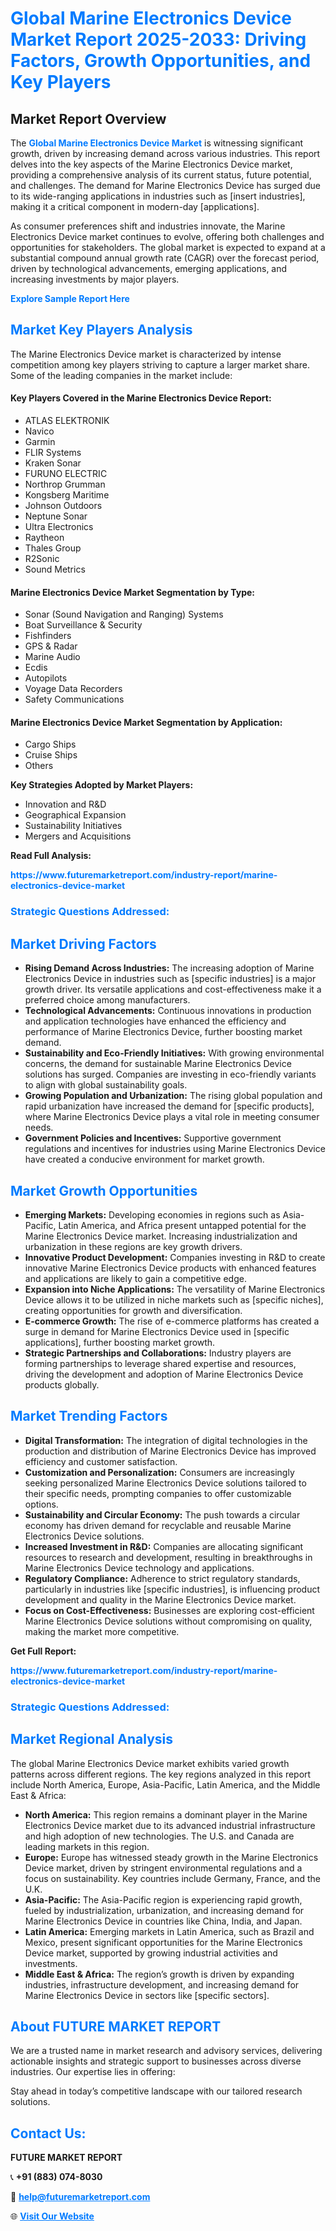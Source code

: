 <h1 style="color: #007BFF;">Global Marine Electronics Device Market Report 2025-2033: Driving Factors, Growth Opportunities, and Key Players</h1>

<section id="overview">
<h2>Market Report Overview</h2>
<p>The <a href="https://www.futuremarketreport.com/industry-report/marine-electronics-device-market" style="color: #007BFF; text-decoration: none;"><strong>Global Marine Electronics Device Market</strong></a> is witnessing significant growth, driven by increasing demand across various industries. This report delves into the key aspects of the Marine Electronics Device market, providing a comprehensive analysis of its current status, future potential, and challenges. The demand for Marine Electronics Device has surged due to its wide-ranging applications in industries such as [insert industries], making it a critical component in modern-day [applications].</p>
<p>As consumer preferences shift and industries innovate, the Marine Electronics Device market continues to evolve, offering both challenges and opportunities for stakeholders. The global market is expected to expand at a substantial compound annual growth rate (CAGR) over the forecast period, driven by technological advancements, emerging applications, and increasing investments by major players.</p>
</section>

<section id="overview">
<p><a href="https://www.futuremarketreport.com/request-sample/reportId=75452" style="color: #007BFF; text-decoration: none;"><strong>Explore Sample Report Here</strong></a></p>
</section>

<section id="key-players">
<h2 style="color: #007BFF;">Market Key Players Analysis</h2>
<p>The Marine Electronics Device market is characterized by intense competition among key players striving to capture a larger market share. Some of the leading companies in the market include:</p>
<h4>Key Players Covered in the Marine Electronics Device Report:</h4>
<ul><li>ATLAS ELEKTRONIK</li><li>Navico</li><li>Garmin</li><li>FLIR Systems</li><li>Kraken Sonar</li><li>FURUNO ELECTRIC</li><li>Northrop Grumman</li><li>Kongsberg Maritime</li><li>Johnson Outdoors</li><li>Neptune Sonar</li><li>Ultra Electronics</li><li>Raytheon</li><li>Thales Group</li><li>R2Sonic</li><li>Sound Metrics</li></ul>
<h4>Marine Electronics Device Market Segmentation by Type:</h4>
<ul><li>Sonar (Sound Navigation and Ranging) Systems</li><li>Boat Surveillance &amp; Security</li><li>Fishfinders</li><li>GPS &amp; Radar</li><li>Marine Audio</li><li>Ecdis</li><li>Autopilots</li><li>Voyage Data Recorders</li><li>Safety Communications</li></ul>

<h4>Marine Electronics Device Market Segmentation by Application:</h4>
<ul><li>Cargo Ships</li><li>Cruise Ships</li><li>Others</li></ul>
<p><strong>Key Strategies Adopted by Market Players:</strong></p>
<ul>
<li>Innovation and R&D</li>
<li>Geographical Expansion</li>
<li>Sustainability Initiatives</li>
<li>Mergers and Acquisitions</li>
</ul>
</section>

<section>
<p><strong>Read Full Analysis: </strong></p><a href="https://www.futuremarketreport.com/industry-report/marine-electronics-device-market" style="color: #007BFF; text-decoration: none;"><strong>https://www.futuremarketreport.com/industry-report/marine-electronics-device-market</strong></a>
<h3 style="color: #007BFF;">Strategic Questions Addressed:</h3>
</section>

<section id="driving-factors">
<h2 style="color: #007BFF;">Market Driving Factors</h2>
<ul>
<li><strong>Rising Demand Across Industries:</strong> The increasing adoption of Marine Electronics Device in industries such as [specific industries] is a major growth driver. Its versatile applications and cost-effectiveness make it a preferred choice among manufacturers.</li>
<li><strong>Technological Advancements:</strong> Continuous innovations in production and application technologies have enhanced the efficiency and performance of Marine Electronics Device, further boosting market demand.</li>
<li><strong>Sustainability and Eco-Friendly Initiatives:</strong> With growing environmental concerns, the demand for sustainable Marine Electronics Device solutions has surged. Companies are investing in eco-friendly variants to align with global sustainability goals.</li>
<li><strong>Growing Population and Urbanization:</strong> The rising global population and rapid urbanization have increased the demand for [specific products], where Marine Electronics Device plays a vital role in meeting consumer needs.</li>
<li><strong>Government Policies and Incentives:</strong> Supportive government regulations and incentives for industries using Marine Electronics Device have created a conducive environment for market growth.</li>
</ul>
</section>

<section id="growth-opportunities">
<h2 style="color: #007BFF;">Market Growth Opportunities</h2>
<ul>
<li><strong>Emerging Markets:</strong> Developing economies in regions such as Asia-Pacific, Latin America, and Africa present untapped potential for the Marine Electronics Device market. Increasing industrialization and urbanization in these regions are key growth drivers.</li>
<li><strong>Innovative Product Development:</strong> Companies investing in R&D to create innovative Marine Electronics Device products with enhanced features and applications are likely to gain a competitive edge.</li>
<li><strong>Expansion into Niche Applications:</strong> The versatility of Marine Electronics Device allows it to be utilized in niche markets such as [specific niches], creating opportunities for growth and diversification.</li>
<li><strong>E-commerce Growth:</strong> The rise of e-commerce platforms has created a surge in demand for Marine Electronics Device used in [specific applications], further boosting market growth.</li>
<li><strong>Strategic Partnerships and Collaborations:</strong> Industry players are forming partnerships to leverage shared expertise and resources, driving the development and adoption of Marine Electronics Device products globally.</li>
</ul>
</section>

<section id="trending-factors">
<h2 style="color: #007BFF;">Market Trending Factors</h2>
<ul>
<li><strong>Digital Transformation:</strong> The integration of digital technologies in the production and distribution of Marine Electronics Device has improved efficiency and customer satisfaction.</li>
<li><strong>Customization and Personalization:</strong> Consumers are increasingly seeking personalized Marine Electronics Device solutions tailored to their specific needs, prompting companies to offer customizable options.</li>
<li><strong>Sustainability and Circular Economy:</strong> The push towards a circular economy has driven demand for recyclable and reusable Marine Electronics Device solutions.</li>
<li><strong>Increased Investment in R&D:</strong> Companies are allocating significant resources to research and development, resulting in breakthroughs in Marine Electronics Device technology and applications.</li>
<li><strong>Regulatory Compliance:</strong> Adherence to strict regulatory standards, particularly in industries like [specific industries], is influencing product development and quality in the Marine Electronics Device market.</li>
<li><strong>Focus on Cost-Effectiveness:</strong> Businesses are exploring cost-efficient Marine Electronics Device solutions without compromising on quality, making the market more competitive.</li>
</ul>
</section>

<section>
<p><strong>Get Full Report: </strong></p><a href="https://www.futuremarketreport.com/industry-report/marine-electronics-device-market" style="color: #007BFF; text-decoration: none;"><strong>https://www.futuremarketreport.com/industry-report/marine-electronics-device-market</strong></a>
<h3 style="color: #007BFF;">Strategic Questions Addressed:</h3>
</section>


<section id="regional-analysis">
<h2 style="color: #007BFF;">Market Regional Analysis</h2>
<p>The global Marine Electronics Device market exhibits varied growth patterns across different regions. The key regions analyzed in this report include North America, Europe, Asia-Pacific, Latin America, and the Middle East & Africa:</p>
<ul>
<li><strong>North America:</strong> This region remains a dominant player in the Marine Electronics Device market due to its advanced industrial infrastructure and high adoption of new technologies. The U.S. and Canada are leading markets in this region.</li>
<li><strong>Europe:</strong> Europe has witnessed steady growth in the Marine Electronics Device market, driven by stringent environmental regulations and a focus on sustainability. Key countries include Germany, France, and the U.K.</li>
<li><strong>Asia-Pacific:</strong> The Asia-Pacific region is experiencing rapid growth, fueled by industrialization, urbanization, and increasing demand for Marine Electronics Device in countries like China, India, and Japan.</li>
<li><strong>Latin America:</strong> Emerging markets in Latin America, such as Brazil and Mexico, present significant opportunities for the Marine Electronics Device market, supported by growing industrial activities and investments.</li>
<li><strong>Middle East & Africa:</strong> The region’s growth is driven by expanding industries, infrastructure development, and increasing demand for Marine Electronics Device in sectors like [specific sectors].</li>
</ul>
</section>

<footer>
<h2 style="color: #007BFF;">About FUTURE MARKET REPORT</h2>
<p>We are a trusted name in market research and advisory services, delivering actionable insights and strategic support to businesses across diverse industries. Our expertise lies in offering:</p>

<p>Stay ahead in today’s competitive landscape with our tailored research solutions.</p>

<h2 style="color: #007BFF;">Contact Us:</h2>
<p><strong>FUTURE MARKET REPORT</strong></p>
<p>📞 <strong>+91 (883) 074-8030</strong></p>
<p>📧 <strong><a href="mailto:help@futuremarketreport.com" style="color: #007BFF;">help@futuremarketreport.com</a></strong></p>
<p>🌐 <strong><a href="https://www.futuremarketreport.com/" style="color: #007BFF;">Visit Our Website</a></strong></p>
</footer>
